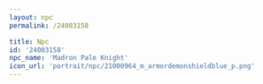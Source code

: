 ```yaml
---
layout: npc
permalink: /24003158

title: Npc
id: '24003158'
npc_name: 'Madron Pale Knight'
icon_url: 'portrait/npc/21000964_m_armordemonshieldblue_p.png'
---
```

